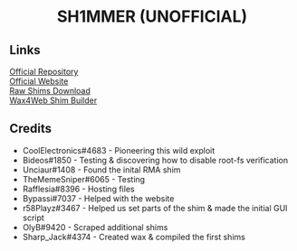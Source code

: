 <div align="center">
    <h1>SH1MMER (UNOFFICIAL)</h1>
</div>

## Links
[Official Repository](https://github.com/CoolElectronics/sh1mmer)  
[Official Website](https://sh1mmer.me/)  
[Raw Shims Download](https://files.ultimatesrv.com/)  
[Wax4Web Shim Builder](https://build.ultimatesrv.com/)

## Credits

- CoolElectronics#4683 - Pioneering this wild exploit
- Bideos#1850 - Testing & discovering how to disable root-fs verification
- Unciaur#1408 - Found the inital RMA shim
- TheMemeSniper#6065 - Testing
- Rafflesia#8396 - Hosting files
- Bypassi#7037 - Helped with the website
- r58Playz#3467 - Helped us set parts of the shim & made the initial GUI script
- OlyB#9420 - Scraped additional shims
- Sharp_Jack#4374 - Created wax & compiled the first shims
